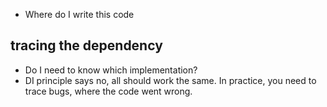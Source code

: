 - Where do I write this code
## tracing the dependency
 - Do I need to know which implementation?
 - DI principle says no, all should work the same. In practice, you need to trace bugs, where the code went wrong.
